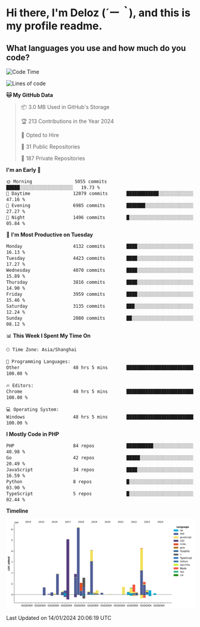 # **Hi there, I'm Deloz (*´ー｀*), and this is my profile readme.**

## **What languages you use and how much do you code?**

<!--START_SECTION:waka-->
![Code Time](http://img.shields.io/badge/Code%20Time-3%2C179%20hrs%206%20mins-blue)

![Lines of code](https://img.shields.io/badge/From%20Hello%20World%20I%27ve%20Written-33.4%20million%20lines%20of%20code-blue)

**🐱 My GitHub Data** 

> 📦 3.0 MB Used in GitHub's Storage 
 > 
> 🏆 213 Contributions in the Year 2024
 > 
> 💼 Opted to Hire
 > 
> 📜 31 Public Repositories 
 > 
> 🔑 187 Private Repositories 
 > 
**I'm an Early 🐤** 

```text
🌞 Morning                5055 commits        █████░░░░░░░░░░░░░░░░░░░░   19.73 % 
🌆 Daytime                12079 commits       ████████████░░░░░░░░░░░░░   47.16 % 
🌃 Evening                6985 commits        ███████░░░░░░░░░░░░░░░░░░   27.27 % 
🌙 Night                  1496 commits        █░░░░░░░░░░░░░░░░░░░░░░░░   05.84 % 
```
📅 **I'm Most Productive on Tuesday** 

```text
Monday                   4132 commits        ████░░░░░░░░░░░░░░░░░░░░░   16.13 % 
Tuesday                  4423 commits        ████░░░░░░░░░░░░░░░░░░░░░   17.27 % 
Wednesday                4070 commits        ████░░░░░░░░░░░░░░░░░░░░░   15.89 % 
Thursday                 3816 commits        ████░░░░░░░░░░░░░░░░░░░░░   14.90 % 
Friday                   3959 commits        ████░░░░░░░░░░░░░░░░░░░░░   15.46 % 
Saturday                 3135 commits        ███░░░░░░░░░░░░░░░░░░░░░░   12.24 % 
Sunday                   2080 commits        ██░░░░░░░░░░░░░░░░░░░░░░░   08.12 % 
```


📊 **This Week I Spent My Time On** 

```text
🕑︎ Time Zone: Asia/Shanghai

💬 Programming Languages: 
Other                    48 hrs 5 mins       █████████████████████████   100.00 % 

🔥 Editors: 
Chrome                   48 hrs 5 mins       █████████████████████████   100.00 % 

💻 Operating System: 
Windows                  48 hrs 5 mins       █████████████████████████   100.00 % 
```

**I Mostly Code in PHP** 

```text
PHP                      84 repos            ██████████░░░░░░░░░░░░░░░   40.98 % 
Go                       42 repos            █████░░░░░░░░░░░░░░░░░░░░   20.49 % 
JavaScript               34 repos            ████░░░░░░░░░░░░░░░░░░░░░   16.59 % 
Python                   8 repos             █░░░░░░░░░░░░░░░░░░░░░░░░   03.90 % 
TypeScript               5 repos             █░░░░░░░░░░░░░░░░░░░░░░░░   02.44 % 
```



**Timeline**

![Lines of Code chart](https://raw.githubusercontent.com/deloz/deloz/main/assets/bar_graph.png)


 Last Updated on 14/01/2024 20:06:19 UTC
<!--END_SECTION:waka-->
